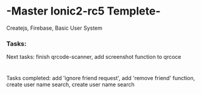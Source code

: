 # -Master Ionic2-rc5 Templete-
Createjs, Firebase, Basic User System

### Tasks:
Next tasks: finish qrcode-scanner, add screenshot function to qrcoce
#
Tasks completed: add 'ignore friend request', add 'remove friend' function, create user name search, create user name search